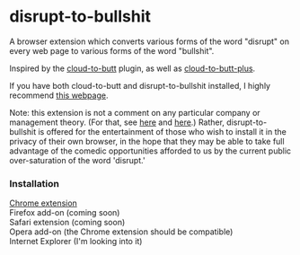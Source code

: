 disrupt-to-bullshit
===================

A browser extension which converts various forms of the word "disrupt" on every web page to various forms of the word "bullshit".

Inspired by the [cloud-to-butt](https://github.com/panicsteve/cloud-to-butt) plugin, as well as [cloud-to-butt-plus](https://github.com/hank/cloud-to-butt).

If you have both cloud-to-butt and disrupt-to-bullshit installed, I highly recommend [this webpage](http://www.forbes.com/sites/gregsatell/2014/01/05/why-the-cloud-just-might-be-the-most-disruptive-technology-ever/).

Note: this extension is not a comment on any particular company or management theory. (For that, see [here](http://www.newyorker.com/reporting/2014/06/23/140623fa_fact_lepore?currentPage=all) and [here](http://www.businessweek.com/articles/2014-06-20/clayton-christensen-responds-to-new-yorker-takedown-of-disruptive-innovation).) Rather, disrupt-to-bullshit is offered for the entertainment of those who wish to install it in the privacy of their own browser, in the hope that they may be able to take full advantage of the comedic opportunities afforded to us by the current public over-saturation of the word 'disrupt.'


### Installation

[Chrome extension](https://chrome.google.com/webstore/detail/disrupt-to-bullshit/mahaemfhlcjficbbkbpmkbhhenfnikcf)  
Firefox add-on (coming soon)  
Safari extension (coming soon)  
Opera add-on (the Chrome extension should be compatible)  
Internet Explorer (I'm looking into it)
